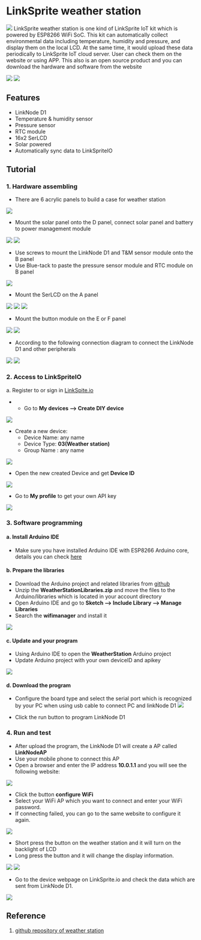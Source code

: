 # LinkSprite weather station
![](images/ws3.jpg)
LinkSprite weather station is one kind of LinkSprite IoT kit which is powered by ESP8266 WiFi SoC. This kit can automatically collect environmental data including temperature, humidity and pressure, and display them on the local LCD. At the same time, it would upload these data periodically to LinkSprite IoT cloud server. User can check them on the website or using APP. This also is an open source product and you can download the hardware and software from the website

![](images/ws.jpg)
![](images/ws2.jpg)

## Features
* LinkNode D1
* Temperature & humidity sensor
* Pressure sensor
* RTC module
* 16x2 SerLCD
* Solar powered
* Automatically sync data to LinkSpriteIO

## Tutorial
### 1. Hardware assembling
* There are 6 acrylic panels to build a case for weather station

![](images/p1.png)



* Mount the solar panel onto the D panel, connect solar panel and battery to power management module

![](images/p2.png)
![](images/p3.png)

* Use screws to mount the LinkNode D1 and T&M sensor module onto the B panel
* Use Blue-tack to paste the pressure sensor module and RTC module on B panel

![](images/p4.png)

* Mount the SerLCD on the A panel

![](images/p6.png)
![](images/p7.png)
![](images/p8.png)

* Mount the button module on the E or F panel

![](images/p9.png)
![](images/p10.png)

* According to the following connection diagram to connect the LinkNode D1 and other peripherals

![](images/connection.png)
![](images/p11.png)

### 2. Access to LinkSpriteIO
a. Register to or sign in [LinkSpite.io](www.linksprite.io)
* - Go to **My devices --> Create DIY device**

![](images/io0.png)

* Create a new device:
    * Device Name: any name
    * Device Type: **03(Weather station)**
    * Group Name : any name

![](images/io1.png)

- Open the new created Device and get **Device ID**

![](images/io3.png)

- Go to **My profile** to get your own API key

![](images/io4.png)

### 3. Software programming
#### a. Install Arduino IDE
* Make sure you have installed Arduino IDE with ESP8266 Arduino core, details you can check [here](http://www.linksprite.com/wiki/index.php5?title=LinkNode_D1)

#### b. Prepare the libraries
* Download the Arduino project and related libraries from [github](https://github.com/YaoQ/weather-station)
* Unzip the **WeatherStationLibraries.zip** and move the files to the Arduino/libraries which is located in your account directory
* Open Arduino IDE and go to **Sketch --> Include Library --> Manage Libraries**
* Search the **wifimanager** and install it

![](images/wifimanager.png)

#### c. Update and your program

* Using Arduino IDE to open the **WeatherStation** Arduino project
* Update Arduino project with your own deviceID and apikey

![](images/src1.png) 
 
#### d. Download the program

* Configure the board type and select the serial port which is recognized by your PC when using usb cable to connect PC and linkNode D1
![](images/src2.png)

* Click the run button to program LinkNode D1

### 4. Run and test
* After upload the program, the LinkNode D1 will create a AP called **LinkNodeAP**
* Use your mobile phone to connect this AP
* Open a browser and enter the IP address **10.0.1.1** and you will see the following website:

![](images/config1.png)

* Click the button **configure WiFi**
* Select your WiFi AP which you want to connect and enter your WiFi password.
* If connecting failed, you can go to the same website to configure it again.

![](images/lcd1.png)

* Short press the button on the weather station and it will turn on the backlight of LCD
* Long press the button and it will change the display information.

![](images/lcd2.png)
![](images/lcd3.png)

* Go to the device webpage on LinkSprite.io and check the data which are sent from LinkNode D1.

![](images/io5.png)


## Reference
1. [github repository of weather station](https://github.com/YaoQ/weather-station)



